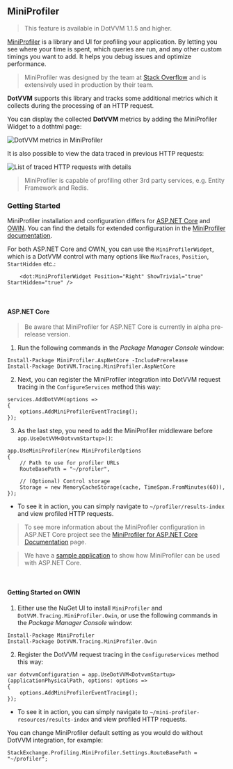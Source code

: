 ## MiniProfiler

> This feature is available in DotVVM 1.1.5 and higher.

[MiniProfiler](http://miniprofiler.com/dotnet/) is a library and UI for profiling your application. By letting you see where your time is spent, which queries are run, 
and any other custom timings you want to add. It helps you debug issues and optimize performance.

> MiniProfiler was designed by the team at [Stack Overflow](https://stackoverflow.com/) and is extensively used in production by their team.

**DotVVM** supports this library and tracks some additional metrics which it collects during the processing of an HTTP request.

You can display the collected **DotVVM** metrics by adding the MiniProfiler Widget to a dothtml page:

<img src="{imageDir}advanced-miniprofiler-widget.png" alt="DotVVM metrics in MiniProfiler" class="img-responsive" /> 

It is also possible to view the data traced in previous HTTP requests:

<img src="{imageDir}advanced-miniprofiler-page.png" alt="List of traced HTTP requests with details" class="img-responsive" />

> MiniProfiler is capable of profiling other 3rd party services, e.g. Entity Framework and Redis.

### Getting Started

MiniProfiler installation and configuration differs for [ASP.NET Core](#AspNetCore) and [OWIN](#Owin). You can find the details for extended configuration 
in the [MiniProfiler documentation](http://miniprofiler.com/dotnet/).

For both ASP.NET Core and OWIN, you can use the `MiniProfilerWidget`, which is a DotVVM control with many options like `MaxTraces`, `Position`, `StartHidden` etc.:

```DOTHTML
    <dot:MiniProfilerWidget Position="Right" ShowTrivial="true" StartHidden="true" />
```

<br />

#### <a name="AspNetCore"></a>ASP.NET Core

> Be aware that MiniProfiler for ASP.NET Core is currently in alpha pre-release version.

1. Run the following commands in the _Package Manager Console_ window:

```
Install-Package MiniProfiler.AspNetCore -IncludePrerelease
Install-Package DotVVM.Tracing.MiniProfiler.AspNetCore
```

2. Next, you can register the MiniProfiler integration into DotVVM request tracing in the `ConfigureServices` method this way:

```CSHARP
services.AddDotVVM(options =>
{
    options.AddMiniProfilerEventTracing();
});
```

3. As the last step, you need to add the MiniProfiler middleware before `app.UseDotVVM<DotvvmStartup>()`:

```CSHARP
app.UseMiniProfiler(new MiniProfilerOptions
{
    // Path to use for profiler URLs
    RouteBasePath = "~/profiler",

    // (Optional) Control storage
    Storage = new MemoryCacheStorage(cache, TimeSpan.FromMinutes(60)),
});
```

* To see it in action, you can simply navigate to `~/profiler/results-index` and view profiled HTTP requests.

> To see more information about the MiniProfiler configuration in ASP.NET Core project see the
[MiniProfiler for ASP.NET Core Documentation](http://miniprofiler.com/dotnet/AspDotNetCore) page.

> We have a [sample application](https://github.com/riganti/dotvvm/tree/master/src/DotVVM.Samples.MiniProfiler.AspNetCore) to show how MiniProfiler can be used with ASP.NET Core.

<br />

#### <a name="Owin"></a>Getting Started on OWIN

1. Either use the NuGet UI to install `MiniProfiler` and `DotVVM.Tracing.MiniProfiler.Owin`, or use the following commands in the _Package Manager Console_ window:

```
Install-Package MiniProfiler
Install-Package DotVVM.Tracing.MiniProfiler.Owin
```

2. Register the DotVVM request tracing in the `ConfigureServices` method this way:

```CSHARP
var dotvvmConfiguration = app.UseDotVVM<DotvvmStartup>(applicationPhysicalPath, options: options =>
{
    options.AddMiniProfilerEventTracing();
});
```

* To see it in action, you can simply navigate to `~/mini-profiler-resources/results-index` and view profiled HTTP requests.

You can change MiniProfiler default setting as you would do without DotVVM integration, for example:

```CSHARP
StackExchange.Profiling.MiniProfiler.Settings.RouteBasePath = "~/profiler";
```
            
